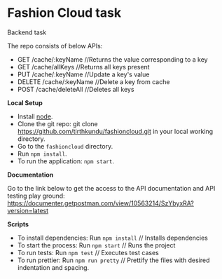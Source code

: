 # Fashion Cloud task
Backend task

The repo consists of below APIs:
- GET    /cache/:keyName	            //Returns the value corresponding to a key
- GET    /cache/allKeys	                //Returns all keys present
- PUT    /cache/:keyName	            //Update a key's value
- DELETE /cache/:keyName	            //Delete a key from cache
- POST   /cache/deleteAll	            //Deletes all keys




<b>Local Setup</b>
- Install [node](https://nodejs.org/en/).
- Clone the git repo: git clone https://github.com/tirthkundu/fashioncloud.git in your local working directory.
- Go to the `fashioncloud` directory.
- Run `npm install`.
- To run the application: `npm start`.



<b>Documentation</b>

Go to the link below to get the access to the API documentation and API testing play ground:
https://documenter.getpostman.com/view/10563214/SzYbyxRA?version=latest


<b>Scripts</b>
 - To install dependencies: Run `npm install`    // Installs dependencies
 - To start the process: Run `npm start`        // Runs the project
 - To run tests: Run `npm test`                 // Executes test cases
 - To run prettier: Run `npm run pretty`        // Prettify the files with desired indentation and spacing.


